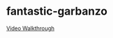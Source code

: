 # fantastic-garbanzo
[Video Walkthrough](https://drive.google.com/file/d/1xfjL2B_jAmcoPIzYzZcEe7njtnDPPRCd/view)
